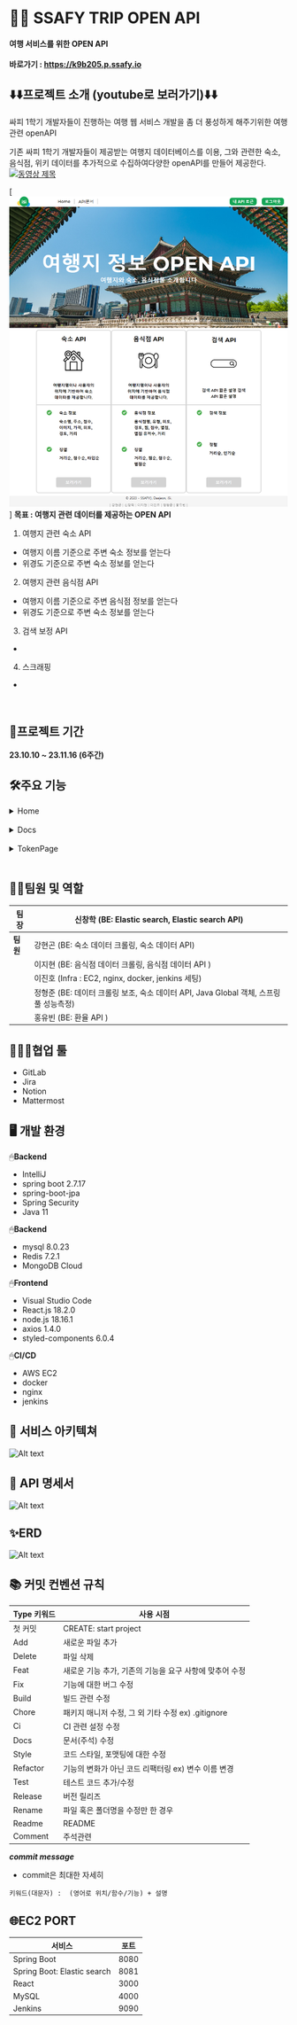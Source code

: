 # 👨‍💻 SSAFY TRIP OPEN API
**여행 서비스를 위한 OPEN API**<br><br>
**바로가기 : https://k9b205.p.ssafy.io**
<br>


## ⬇️⬇️프로젝트 소개 (youtube로 보러가기)⬇️⬇️
  
싸피 1학기 개발자들이 진행하는 여행 웹 서비스 개발을 좀 더 풍성하게 해주기위한 여행관련 openAPI

기존 싸피 1학기 개발자들이 제공받는 여행지 데이터베이스를 이용, 그와 관련한 숙소, 음식점, 위키 데이터를 추가적으로 수집하여다양한 openAPI를 만들어 제공한다.
[![동영상 제목](https://img.youtube.com/vi/Qzm23sjetHo/0.jpg)](https://www.youtube.com/watch?v=Qzm23sjetHo)

[![메인 페이지](./image/main-page.png)]
**목표 : 여행지 관련 데이터를 제공하는 OPEN API**  

1. 여행지 관련 숙소 API
 - 여행지 이름 기준으로 주변 숙소 정보를 얻는다
 - 위경도 기준으로 주변 숙소 정보를 얻는다

2. 여행지 관련 음식점 API
 - 여행지 이름 기준으로 주변 음식점 정보를 얻는다 
 - 위경도 기준으로 주변 숙소 정보를 얻는다

3. 검색 보정 API
 -  

4. 스크래핑
 -
 
 <br>


## 📅프로젝트 기간

**23.10.10 ~ 23.11.16 (6주간)**    

## 🛠️주요 기능  

<details>

설명 한두줄 하고 토글
<summary>Home</summary>

![Alt text](image/home1.png)
</details></br>

<details>
<summary>Docs</summary>

![Alt text](image/docs2.png)
</details></br>

<details>
<summary>TokenPage</summary>
![Alt text](image/token3.png)

</details></br>



## 🧝‍♂️팀원 및 역할  

| **팀장** | 신창학 (BE: Elastic search, Elastic search API)   |
|----------|---------------------|
| **팀원** | 강현곤 (BE: 숙소 데이터 크롤링, 숙소 데이터 API)             |
|          | 이지현 (BE: 음식점 데이터 크롤링, 음식점 데이터 API )  |
|          | 이진호 (Infra : EC2, nginx, docker, jenkins 세팅)     |
|          | 정형준 (BE: 데이터 크롤링 보조, 숙소 데이터 API, Java Global 객체, 스프링풀 성능측정) |
|          | 홍유빈 (BE: 환율 API )  |

## 👨‍👩‍👧협업 툴  

- GitLab
- Jira
- Notion
- Mattermost


## 🖥️ 개발 환경  

🖱**Backend**

- IntelliJ
- spring boot 2.7.17
- spring-boot-jpa
- Spring Security
- Java 11

🖱**Backend**

- mysql 8.0.23
- Redis 7.2.1
- MongoDB Cloud

🖱**Frontend**

- Visual Studio Code
- React.js 18.2.0
- node.js 18.16.1
- axios 1.4.0
- styled-components 6.0.4

🖱**CI/CD**

- AWS EC2
- docker
- nginx
- jenkins

## 🔧 서비스 아키텍쳐  

![Alt text](readme사진/image-23.png)

## 📑 API 명세서  

![Alt text](readme사진/image-2.png)


## ✨ERD  

![Alt text](readme사진/image.png)

## 📚 커밋 컨벤션 규칙

| Type 키워드 | 사용 시점 |
| --- | --- |
| 첫 커밋 | CREATE: start project |
| Add | 새로운 파일 추가 |
| Delete | 파일 삭제 |
| Feat | 새로운 기능 추가, 기존의 기능을 요구 사항에 맞추어 수정 |
| Fix | 기능에 대한 버그 수정 |
| Build | 빌드 관련 수정 |
| Chore | 패키지 매니저 수정, 그 외 기타 수정 ex) .gitignore |
| Ci | CI 관련 설정 수정 |
| Docs | 문서(주석) 수정 |
| Style | 코드 스타일, 포맷팅에 대한 수정 |
| Refactor | 기능의 변화가 아닌 코드 리팩터링 ex) 변수 이름 변경 |
| Test | 테스트 코드 추가/수정 |
| Release | 버전 릴리즈 |
| Rename | 파일 혹은 폴더명을 수정만 한 경우 |
| Readme | README |
| Comment | 주석관련 |

 ***commit message***
  - commit은 최대한 자세히

`키워드(대문자) :  (영어로 위치/함수/기능) + 설명`

## 🌐EC2 PORT

| 서비스                 | 포트  |
|-----------------------|-------|
| Spring Boot | 8080  |
| Spring Boot: Elastic search | 8081  |
| React                 | 3000  |
| MySQL                 | 4000  |
| Jenkins               | 9090  |
